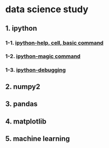 # data science study
## 1. ipython
### 1-1. [ipython-help, cell, basic command](./ipython_test_01.ipynb)
### 1-2. [ipython-magic command](./ipython_test_02.ipynb)
### 1-3. [ipython-debugging](./ipython_test_03.ipynb)
## 2. numpy2
## 3. pandas
## 4. matplotlib
## 5. machine learning


